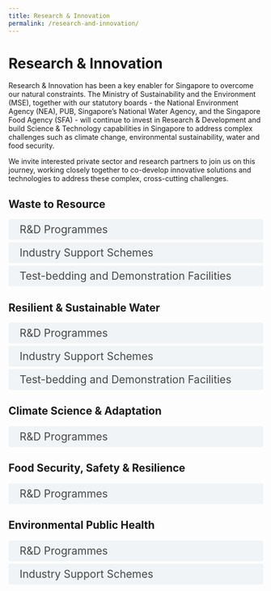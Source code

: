 ```yaml
---
title: Research & Innovation
permalink: /research-and-innovation/
---  
```

<style>

input {
	display: none;
}
label {
	display: block;
	padding: 8px 22px;
	margin: 0 0 5px 0;
	cursor: pointor;
	background: #F0F4F6;
	border-radius: 3px;
	color: #484848;
	transition: ease .5s;
	font-size: 1.5em;
}

label:hover {
	background: #4a96b0;
	color: #FFF;
}

.accordion-content {
	/* background: #E2E5F6; */
	padding: 10px 0px 30px 30px;
	/* border: 1px solid #484848; */
	margin: 0 0 1px 0;
	border-radius: 3px;
}

input + label + .accordion-content {
	display: none;
}

input:checked + label + .accordion-content {
	display: none;
}

input:checked + label + .accordion-content {
	display: block;
}

</style>
<!-- End of accordion -->

<div class="container">

<h1><b>Research & Innovation</b></h1>
<p>Research & Innovation has been a key enabler for Singapore to overcome our natural constraints. The Ministry of Sustainability and the Environment (MSE), together with our statutory boards - the National Environment Agency (NEA), PUB, Singapore’s National Water Agency, and the Singapore Food Agency (SFA) - will continue to invest in Research & Development and build Science & Technology capabilities in Singapore to address complex challenges such as climate change, environmental sustainability, water and food security.</p>
<p>We invite interested private sector and research partners to join us on this journey, working closely together to co-develop innovative solutions and technologies to address these complex, cross-cutting challenges.</p>

<h2 id="waste-to-resource">Waste to Resource</h2>
<div>
	<input type="checkbox" id="title1"  /><label for="title1">R&D Programmes</label>
	<div class="accordion-content">
		<p>The <a href="https://www.nea.gov.sg/programmes-grants/grants-and-awards/closing-the-waste-loop-initiative">Closing the Waste Loop Initiative (CTWL) R&D programme</a> is a $45 million programme under RIE2020 that supports R&D projects which address the challenges posed by increasing waste generation, scarcity of resources and land constraint for waste management. The main objectives are to promote R&D that are resource efficient, maintain high standards of public health, as well as contribute to meeting the target in the Zero Waste Masterplan to achieve an overall reduction of waste to landfill by 30% by 2030, and enable Singapore to become a Zero Waste Nation.</p>
		<p>The <a href="https://www.nea.gov.sg/programmes-grants/grants-and-awards/wte-testbed-demo-initiative">WtE programme</a> aims to enhance energy and resource recovery from Singapore’s municipal solid waste by building up Singapore’s research capabilities in these areas, and establishing a WtE research facility to provide a platform to enable the transition of research outcomes to commercial application and deployment. The programme targets to increase the electrical efficiency of Singapore’s WtE processes from about 23% currently to 27% post 2020 and 30% post 2030.</p>
	</div>
	<input type="checkbox" id="title2"  /><label for="title2">Industry Support Schemes</label>
	<div class="accordion-content">
		<p>Environmental Services companies can tap on the <a href="https://www.nea.gov.sg/industry-transformation-map/funding-support">funding support under the Environmental Services Industry Transformation Map (ES ITM)</a> or adoption of tools, equipment and technology to enhance productivity and service delivery. These funding support include the Productivity Solutions Grant (PSG) administered by NEA and financial assistance from Enterprise Singapore (ESG).</p>
		<p>The National Innovation Challenges are periodic open innovation calls to academia and industry to work together with government agencies to develop practical, impactful solutions to large and complex problems facing Singapore. By bringing together industry partners, government agencies, and innovators to work on the identified challenges, these calls seek to harness Singapore’s vast research and innovation capabilities to develop innovative technological solutions to sustain our long-term growth and resilience. NEA and Enterprise Singapore (ESG) have jointly launched <a href="https://www.nea.gov.sg/industry-transformation-map/innovation-calls-and-request-for-proposals">innovation calls and request for proposals</a> for industry solutions as part of the NIC.</p>
		<p>A <a href="https://www.nea.gov.sg/industry-transformation-map/regulatory-sandbox">regulatory sandbox</a> under the Environmental Services Industry Transformation Map (ES ITM) has been established by NEA to create an environment for experimentation where regulations can be relaxed within parameters, to promote innovation in Singapore’s environmental services industry. It also allows the regulator to assess the impact of the new technology/solution before deciding on the appropriate regulatory adjustments. Interested parties can apply to enter the Sandbox to experiment innovative environmental services related technologies and solutions in a controlled environment within a fixed duration, without compromising environmental, public health and safety aspects.</p>
		<p>Under the Innovating and Curating Better Automation and Technologies for Environmental Services (INCUBATE) Programme, NEA has partnered with technology and service providers as well as premise owners to collaborate on ways to address challenges they face in the area of environmental services, including the conduct of trials for technologies and innovations and sharing the results and learning of such trials.</p>
	</div>
	<input type="checkbox" id="title3"  /><label for="title3">Test-bedding and Demonstration Facilities</label>
	<div class="accordion-content">
		<p>NEA and Nanyang Technological University (NTU) co-funded the development of a <a href="https://www.nea.gov.sg/programmes-grants/grants-and-awards/wte-testbed-demo-initiative">WTE Research Facility (WTERF)</a> with high-temperature slagging gasification as its base technology. This WTERF takes all the municipal solid waste from NTU as its feedstock, and provides a “plug-and-play” platform to enable research translation, test-bedding and demonstration projects to be undertaken by the industry and research community.</p>
	</div>
</div>

<h2 id="resilient-and-sustainable-water">Resilient & Sustainable Water</h2>
<div>
	<input type="checkbox" id="title4"  /><label for="title4">R&D Programmes</label>
	<div class="accordion-content">
		<p>Towards our mission to supply good water, reclaim used water and tame stormwater, PUB lends its support to various water-related research and development in the region and globally. PUB’s <a href="https://www.pub.gov.sg/research/">research and development activities</a> not only encourage new ideas and technology but also position Singapore as one of the world leaders in water resource research and management strategies.</p>
		<p>The <a href="https://www.pub.gov.sg/globalhydrohub/funding/cwr">Competitive Funding for Water Research</a> is a funding scheme that funds basic/applied R&D projects that possess potential in developing innovative and novel solutions for the water industry. It is part of Singapore’s Research, Innovation, and Enterprise (RIE) Plan.</p>
	</div>
	<input type="checkbox" id="title5"  /><label for="title5">Industry Support Schemes</label>
	<div class="accordion-content">
		<p>The <a href="https://www.pub.gov.sg/innovationchallenge/">PUB Global Innovation Challenge</a> seeks to accelerate the discovery and adoption of digital solutions and smart technologies to improve operational excellence and meet future needs. Companies, researchers, and innovators from around the world are welcome to propose solutions to PUB’s challenges, with selected applicants given the opportunity to validate and deploy their ideas.</p>
		<p>The <a href="https://www.pub.gov.sg/globalhydrohub/funding/livinglab/">Living Lab (Water) Scheme</a> aims to accelerate the commercialization of new promising water technologies by incentivizing their early adoption in Singapore. It is part of Singapore’s Research, Innovation, and Enterprise (RIE) Plan.</p>
		<p>The <a href="https://www.pub.gov.sg/research/industrialwatersolutions/funding/">Industrial Water Solutions Demonstration Fund (IWSDF)</a> is a component of the Water Efficiency Fund that is available to support high-impact and innovative projects to treat and reclaim fresh water from industrial used water for process reuse. Companies with monthly water consumption of more than 10,000m3 are invited to submit proposals for projects that yield at least 5% reduction in water consumption through reuse.</p>
	</div>
	<input type="checkbox" id="title6"  /><label for="title6">Test-bedding and Demonstration Facilities</label>
	<div class="accordion-content">
		<p>PUB fosters the growth of water innovations by facilitating the testing of products, processes, systems, and services. PUB offers <a href="https://www.pub.gov.sg/research/collaboration/">industrial test-bedding sites</a> to the public and private sector, and has the operational know-how to facilitate the projects from conceptualization to completion.</p>
	</div>
</div>

<h2 id="climate-science-and-adaptation">Climate Science & Adaptation</h2>
<div>
	<input type="checkbox" id="title7"  /><label for="title7">R&D Programmes</label>
	<div class="accordion-content">
		<p>The Climate Science Research Programme Office (CSRPO), under the Centre for Climate Research Singapore (CCRS), has launched the <a href="https://www.nea.gov.sg/programmes-grants/grants-and-awards/national-sea-level-programme">National Sea Level Programme (NSLP)</a>. The NSLP aims to coordinate relevant climate research in Singapore and address key knowledge gaps in the understanding and modelling of the physical mechanisms of sea level rise and variability, with specific focus on Singapore and the wider South East Asia region.</p>
		<p>Through <a href="https://www.nea.gov.sg/programmes-grants/grants-and-awards/centre-for-climate-research-singapore-local-research-collaborations">Local Research Collaborations</a> and <a href="https://www.nea.gov.sg/programmes-grants/grants-and-awards/centre-for-climate-research-singapore-international-research-collaborations">International Research Collaborations</a>, partnerships are established to develop a deeper understanding of weather and climate processes and to enhance weather prediction and climate science capabilities in the region.</p>
	</div>
</div>

<h2 id="food-security-safety-and-resilience">Food Security, Safety & Resilience</h2>
<div>
	<input type="checkbox" id="title8"  /><label for="title8">R&D Programmes</label>
	<div class="accordion-content">
		<p>The <a href="https://www.sfa.gov.sg/food-farming/singapore-food-story/r-and-d-programme">Singapore Food Story R&D programme</a> is a $144 million programme that supports Singapore’s drive to strengthen its food security and achieve its “30 by 30” goal. The programme facilitates the development and use of productive, climate-resilient, innovative, and sustainable technologies for agriculture and aquaculture, as well as new biotech-based foods and ingredients, underpinned by a robust future-ready food safety system.</p>
	</div>
</div>

<h2 id="environmental-public-health">Environmental Public Health</h2>
<div>
	<input type="checkbox" id="title10"  /><label for="title10">R&D Programmes</label>
	<div class="accordion-content">
		<p>The <a href="https://www.nea.gov.sg/programmes-grants/grants-and-awards/environmental-robotics-programme">Environmental Robotics Programme</a> is a $15 million programme that aims to develop robotic solutions for the environmental services industry, in the work areas of Public Cleaning, Waste Management and Inspection, Monitoring and Sampling. The programme seeks to enable productivity gains, maintain a sustainable workforce and enhance current capabilities while also enabling new ones. It comes under the broader umbrella of Singapore’s National Robotics Programme.</p>
		<p>NEA offers a number of <a href="https://www.nea.gov.sg/programmes-grants/grants-and-awards/nea-innovation-calls">Innovation calls for R&D</a>, including the Innovation Call for Pollution Monitoring Solutions under the Government-Partnership Capability Transformation (Gov-PACT) initiative to address pollution monitoring challenges faced by Singapore, and the Innovation Call for Rat Tracking Solutions to develop more effective strategies to tackle rat issues in Singapore.</p>
	</div>
	<input type="checkbox" id="title11"  /><label for="title11">Industry Support Schemes</label>
	<div class="accordion-content">
		<p>Environmental Services companies can tap on the <a href="https://www.nea.gov.sg/industry-transformation-map/funding-support">funding support under the Environmental Services Industry Transformation Map (ES ITM)</a> or adoption of tools, equipment and technology to enhance productivity and service delivery. These funding support include the Productivity Solutions Grant (PSG) administered by NEA and financial assistance from Enterprise Singapore (ESG).</p>
		<p>The National Innovation Challenges are periodic open innovation calls to academia and industry to work together with government agencies to develop practical, impactful solutions to large and complex problems facing Singapore. By bringing together industry partners, government agencies, and innovators to work on the identified challenges, these calls seek to harness Singapore’s vast research and innovation capabilities to develop innovative technological solutions to sustain our long-term growth and resilience. NEA and Enterprise Singapore (ESG) have jointly launched <a href="https://www.nea.gov.sg/industry-transformation-map/innovation-calls-and-request-for-proposals">innovation calls and request for proposals</a> for industry solutions as part of the NIC.</p>
		<p>A <a href="https://www.nea.gov.sg/industry-transformation-map/regulatory-sandbox">regulatory sandbox</a> under the Environmental Services Industry Transformation Map (ES ITM) has been established by NEA to create an environment for experimentation where regulations can be relaxed within parameters, to promote innovation in Singapore’s environmental services industry. It also allows the regulator to assess the impact of the new technology/solution before deciding on the appropriate regulatory adjustments. Interested parties can apply to enter the Sandbox to experiment innovative environmental services related technologies and solutions in a controlled environment within a fixed duration, without compromising environmental, public health and safety aspects.</p>
		<p>Under the <a href="https://www.nea.gov.sg/industry-transformation-map/incubate">Innovating and Curating Better Automation and Technologies for Environmental Services (INCUBATE) Programme</a>, NEA has partnered with technology and service providers as well as premise owners to collaborate on ways to address challenges they face in the area of environmental services, including the conduct of trials for technologies and innovations and sharing the results and learning of such trials.</p>
	</div>
</div>
